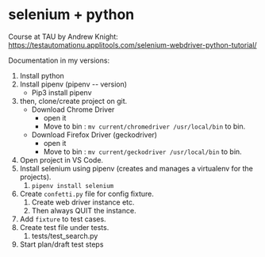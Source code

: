 # selenium + python
Course at TAU by Andrew Knight: https://testautomationu.applitools.com/selenium-webdriver-python-tutorial/

Documentation in my versions:
1. Install python
2. Install pipenv (pipenv -- version)
    - Pip3 install pipenv
3. then, clone/create project on git.
    * Download Chrome Driver 
        * open it
        * Move to bin : `mv current/chromedriver /usr/local/bin` to bin.
    * Download Firefox Driver (geckodriver)
        * open it
        * Move to bin : `mv current/geckodriver /usr/local/bin` to bin. 
4. Open project in VS Code.
5. Install selenium using pipenv (creates and manages a virtualenv for the projects).
    1. `pipenv install selenium `
6. Create `confetti.py` file for config fixture.
    1. Create web driver instance etc. 
    2. Then always QUIT the instance.
7. Add `fixture` to test cases.
8. Create test file under tests.
    1. tests/test_search.py 
9. Start plan/draft test steps